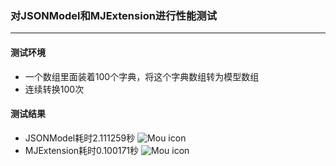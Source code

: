 ### 对JSONModel和MJExtension进行性能测试
---
#### 测试环境
* 一个数组里面装着100个字典，将这个字典数组转为模型数组
* 连续转换100次

#### 测试结果
* JSONModel耗时2.111259秒
![Mou icon](http://ww2.sinaimg.cn/mw1024/800cdf9cgw1eon4umfixxj215a0lcdqo.jpg)
* MJExtension耗时0.100171秒
![Mou icon](http://ww4.sinaimg.cn/mw1024/800cdf9cgw1eon4uome5rj21a00mu12j.jpg)
